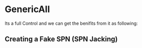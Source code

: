 # GenericAll
Its a full Control and we can get the benifits from it as following:
## Creating a Fake SPN (SPN Jacking)

